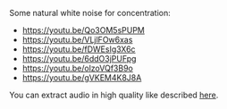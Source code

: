 Some natural white noise for concentration:

- <https://youtu.be/Qo3OM5sPUPM>
- <https://youtu.be/VLjlFOw6xas>
- <https://youtu.be/fDWEsIg3X6c>
- <https://youtu.be/6ddO3jPUFpg>
- <https://youtu.be/olzoVQf3B9o>
- <https://youtu.be/gVKEM4K8J8A>

You can extract audio in high quality like described [here](/2017/12/15/extract-audio-from-video-using-ffmpeg-avconv-high-quality-hq.html).
